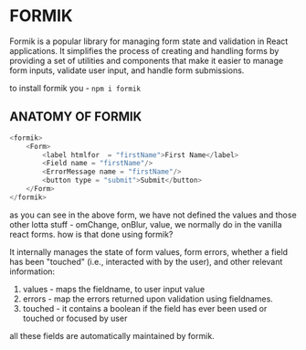 # FORMIK

Formik is a popular library for managing form state and validation in React applications. It simplifies the process of creating and handling forms by providing a set of utilities and components that make it easier to manage form inputs, validate user input, and handle form submissions.

to install formik you - `npm i formik`

## ANATOMY OF FORMIK

```js
<formik>
    <Form> 
        <label htmlfor  = "firstName">First Name</label>
        <Field name = "firstName"/>
        <ErrorMessage name = "firstName"/>
        <button type = "submit">Submit</button>
    </Form>
</formik>
```

as you can see in the above form, we have not defined the values and those other lotta stuff - omChange, onBlur, value, we normally do in the vanilla react forms. how is that done using formik?

It internally manages the state of form values, form errors, whether a field has been "touched" (i.e., interacted with by the user), and other relevant information:

1. values - maps the fieldname, to user input value
2. errors - map the errors returned upon validation using fieldnames.
3. touched - it contains a boolean if the field has ever been used or touched or focused by user

all these fields are automatically maintained by formik.